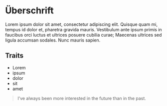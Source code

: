 # Überschrift
Lorem ipsum dolor sit amet, consectetur adipiscing elit. Quisque quam mi, tempus id dolor et, pharetra gravida mauris. Vestibulum ante ipsum primis in faucibus orci luctus et ultrices posuere cubilia curae; Maecenas ultrices sed ligula accumsan sodales. Nunc mauris sapien.
## Traits
* Lorem
* ipsum
* dolor
* sit
* amet
> I’ve always been more interested
> in the future than in the past.